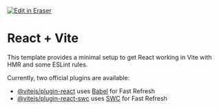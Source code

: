 <p><a target="_blank" href="https://app.eraser.io/workspace/zrDfdFbYM0sAn3oQKWWb" id="edit-in-eraser-github-link"><img alt="Edit in Eraser" src="https://firebasestorage.googleapis.com/v0/b/second-petal-295822.appspot.com/o/images%2Fgithub%2FOpen%20in%20Eraser.svg?alt=media&amp;token=968381c8-a7e7-472a-8ed6-4a6626da5501"></a></p>

# React + Vite
This template provides a minimal setup to get React working in Vite with HMR and some ESLint rules.

Currently, two official plugins are available:

- [﻿@vitejs/plugin-react](https://github.com/vitejs/vite-plugin-react/blob/main/packages/plugin-react/README.md)  uses [﻿Babel](https://babeljs.io/)  for Fast Refresh
- [﻿@vitejs/plugin-react-swc](https://github.com/vitejs/vite-plugin-react-swc)  uses [﻿SWC](https://swc.rs/)  for Fast Refresh



<!--- Eraser file: https://app.eraser.io/workspace/zrDfdFbYM0sAn3oQKWWb --->